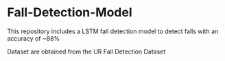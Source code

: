 # Fall-Detection-Model

This repository includes a LSTM fall detection model to detect falls with an accuracy of ~88%

Dataset are obtained from the UR Fall Detection Dataset 
